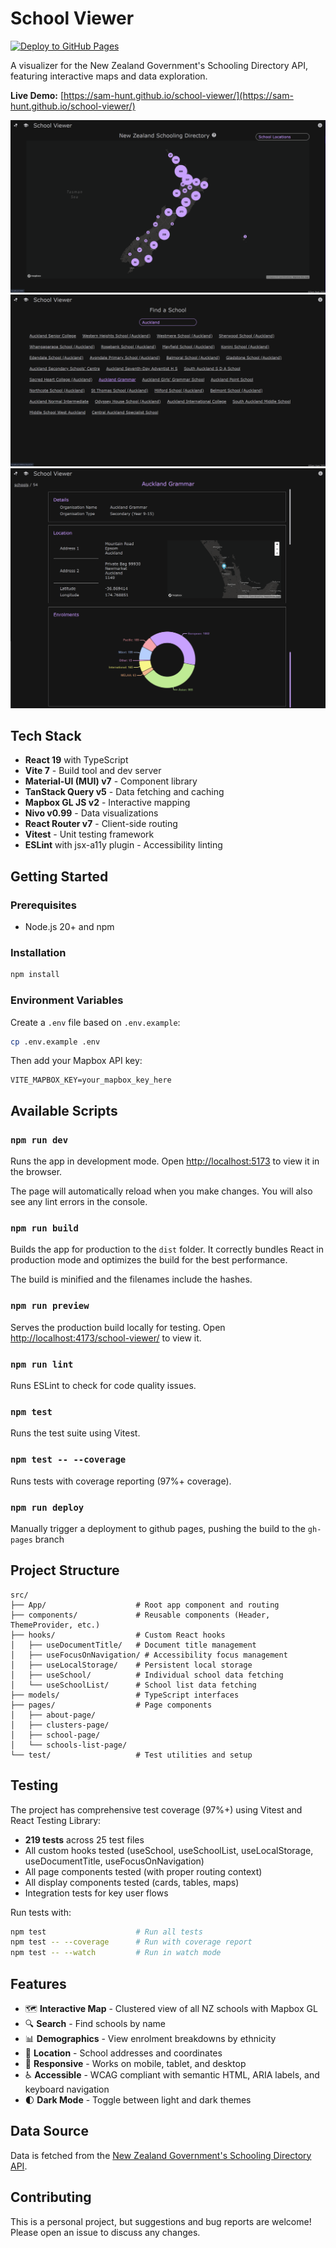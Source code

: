 # School Viewer

[![Deploy to GitHub Pages](https://github.com/sam-hunt/school-viewer/actions/workflows/deploy.yml/badge.svg)](https://github.com/sam-hunt/school-viewer/actions/workflows/deploy.yml)

A visualizer for the New Zealand Government's Schooling Directory API, featuring interactive maps and data exploration.

**Live Demo:** [https://sam-hunt.github.io/school-viewer/](https://sam-hunt.github.io/school-viewer/)

![Map View](screenshot1.png?raw=true 'Map View')
![School Search](screenshot2.png?raw=true 'School Search')
![School View](screenshot3.png?raw=true 'School View')

## Tech Stack

- **React 19** with TypeScript
- **Vite 7** - Build tool and dev server
- **Material-UI (MUI) v7** - Component library
- **TanStack Query v5** - Data fetching and caching
- **Mapbox GL JS v2** - Interactive mapping
- **Nivo v0.99** - Data visualizations
- **React Router v7** - Client-side routing
- **Vitest** - Unit testing framework
- **ESLint** with jsx-a11y plugin - Accessibility linting

## Getting Started

### Prerequisites

- Node.js 20+ and npm

### Installation

```bash
npm install
```

### Environment Variables

Create a `.env` file based on `.env.example`:

```bash
cp .env.example .env
```

Then add your Mapbox API key:

```
VITE_MAPBOX_KEY=your_mapbox_key_here
```

## Available Scripts

### `npm run dev`

Runs the app in development mode.
Open [http://localhost:5173](http://localhost:5173) to view it in the browser.

The page will automatically reload when you make changes.
You will also see any lint errors in the console.

### `npm run build`

Builds the app for production to the `dist` folder.
It correctly bundles React in production mode and optimizes the build for the best performance.

The build is minified and the filenames include the hashes.

### `npm run preview`

Serves the production build locally for testing.
Open [http://localhost:4173/school-viewer/](http://localhost:4173/school-viewer/) to view it.

### `npm run lint`

Runs ESLint to check for code quality issues.

### `npm test`

Runs the test suite using Vitest.

### `npm test -- --coverage`

Runs tests with coverage reporting (97%+ coverage).

### `npm run deploy`

Manually trigger a deployment to github pages, pushing the build to the `gh-pages` branch

## Project Structure

```
src/
├── App/                    # Root app component and routing
├── components/             # Reusable components (Header, ThemeProvider, etc.)
├── hooks/                  # Custom React hooks
│   ├── useDocumentTitle/   # Document title management
│   ├── useFocusOnNavigation/ # Accessibility focus management
│   ├── useLocalStorage/    # Persistent local storage
│   ├── useSchool/          # Individual school data fetching
│   └── useSchoolList/      # School list data fetching
├── models/                 # TypeScript interfaces
├── pages/                  # Page components
│   ├── about-page/
│   ├── clusters-page/
│   ├── school-page/
│   └── schools-list-page/
└── test/                   # Test utilities and setup
```

## Testing

The project has comprehensive test coverage (97%+) using Vitest and React Testing Library:

- **219 tests** across 25 test files
- All custom hooks tested (useSchool, useSchoolList, useLocalStorage, useDocumentTitle, useFocusOnNavigation)
- All page components tested (with proper routing context)
- All display components tested (cards, tables, maps)
- Integration tests for key user flows

Run tests with:

```bash
npm test                    # Run all tests
npm test -- --coverage      # Run with coverage report
npm test -- --watch         # Run in watch mode
```

## Features

- 🗺️ **Interactive Map** - Clustered view of all NZ schools with Mapbox GL
- 🔍 **Search** - Find schools by name
- 📊 **Demographics** - View enrolment breakdowns by ethnicity
- 📍 **Location** - School addresses and coordinates
- 📱 **Responsive** - Works on mobile, tablet, and desktop
- ♿ **Accessible** - WCAG compliant with semantic HTML, ARIA labels, and keyboard navigation
- 🌓 **Dark Mode** - Toggle between light and dark themes

## Data Source

Data is fetched from the [New Zealand Government's Schooling Directory API](https://catalogue.data.govt.nz/dataset/directory-of-educational-institutions).

## Contributing

This is a personal project, but suggestions and bug reports are welcome! Please open an issue to discuss any changes.
